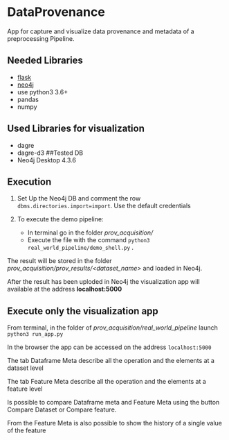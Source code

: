 # DataProvenance 
App for capture and visualize data provenance and metadata of a preprocessing Pipeline.


## Needed Libraries
* [flask](https://flask.palletsprojects.com/en/1.1.x/)
* [neo4j](https://github.com/neo4j/neo4j-python-driver)
* use python3 3.6+
* pandas
* numpy
## Used Libraries for visualization
* dagre
* dagre-d3
##Tested DB
* Neo4j Desktop 4.3.6
## Execution

1. Set Up the Neo4j DB and comment the row `dbms.directories.import=import`. Use the default credentials

2. To execute the demo pipeline:
    * In terminal go in the folder *prov_acquisition/*
    * Execute the file with the command `python3 real_world_pipeline/demo_shell.py` .
    
   
The result will be stored in the folder *prov_acquisition/prov_results/<dataset_name>* and loaded in Neo4j.

After the result has been uploded in Neo4j the visualization app will available at the address **localhost:5000**



## Execute only the visualization app

From terminal, in the folder of *prov_acquisition/real_world_pipeline* launch `python3 run_app.py `

In the browser the app can be accessed on the address `localhost:5000`

The tab Dataframe Meta describe all the operation and the elements at a dataset level

The tab Feature Meta describe all the operation and the elements at a feature level

Is possible to compare Dataframe meta and Feature Meta using the button Compare Dataset or Compare feature.

From the Feature Meta is also possible to show the history of a single value of the feature
